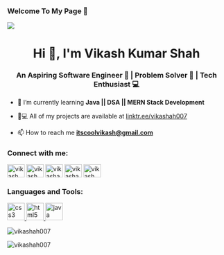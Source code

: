 ### Welcome To My Page 👋

<!DOCTYPE html>
<html lang="en">
<head>
    <meta charset="UTF-8">
    <meta name="viewport" content="width=device-width, initial-scale=1.0">
    
</head>
<body>
    <img src="https://cdn.videoplasty.com/animation/chill-coding-programming-lo-fi-animation-stock-animation-21874-1280x720.jpg" >
    <h1 align="center">Hi 👋, I'm Vikash Kumar Shah</h1>
    <h3 align="center">An Aspiring Software Engineer 🚀 | Problem Solver 🧩 | Tech Enthusiast 💻</h3>

    
- 🌱 I’m currently learning **Java || DSA || MERN Stack Development**

- 👨💻 All of my projects are available at [linktr.ee/vikashah007](https://linktr.ee/vikashah007)

- 📫 How to reach me **itscoolvikash@gmail.com**

<h3 align="left">Connect with me:</h3>
<p align="left">
<a href="https://linkedin.com/in/vikash kumar" target="blank"><img align="center" src="https://cdn.jsdelivr.net/npm/simple-icons@3.1.0/icons/linkedin.svg" alt="vikash kumar" height="30" width="40" /></a>
<a href="https://fb.com/vikash kumar shah" target="blank"><img align="center" src="https://cdn.jsdelivr.net/npm/simple-icons@3.1.0/icons/github.svg" alt="vikash kumar shah" height="30" width="40" /></a>
<a href="https://instagram.com/vikashah007" target="blank"><img align="center" src="https://cdn.jsdelivr.net/npm/simple-icons@3.1.0/icons/instagram.svg" alt="vikashah007" height="30" width="40" /></a>
<a href="https://www.codechef.com/users/vikashah007" target="blank"><img align="center" src="https://cdn.jsdelivr.net/npm/simple-icons@3.1.0/icons/codechef.svg" alt="vikashah007" height="30" width="40" /></a>
<a href="https://www.leetcode.com/vikash kumar" target="blank"><img align="center" src="https://cdn.jsdelivr.net/npm/simple-icons@3.1.0/icons/leetcode.svg" alt="vikash kumar" height="30" width="40" /></a>
</p>

<h3 align="left">Languages and Tools:</h3>
<p align="left"> <a href="https://www.w3schools.com/css/" target="_blank" rel="noreferrer"> <img src="https://cdn.jsdelivr.net/npm/simple-icons@3.1.0/icons/css3.svg" alt="css3" width="40" height="40"/> </a> <a href="https://www.w3.org/html/" target="_blank" rel="noreferrer"> <img src="https://cdn.jsdelivr.net/npm/simple-icons@3.1.0/icons/html5.svg" alt="html5" width="40" height="40"/> </a> <a href="https://www.java.com" target="_blank" rel="noreferrer"> <img src="https://cdn.jsdelivr.net/npm/simple-icons@3.1.0/icons/java.svg" alt="java" width="40" height="40"/> </a> </p>

<p><img align="center" src="https://github-readme-stats.vercel.app/api/top-langs?username=vikashah007&show_icons=true&locale=en&layout=compact" alt="vikashah007" /></p>

<p><img align="center" src="https://github-readme-streak-stats.herokuapp.com/?user=vikashah007&" alt="vikashah007" /></p>
</body>
</html>

